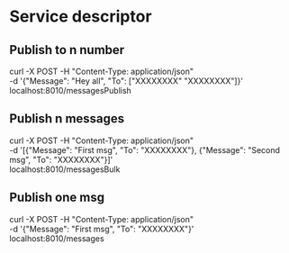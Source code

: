 
# Service descriptor

## Publish to n number
curl -X POST -H "Content-Type: application/json" \
    -d '{"Message": "Hey all", "To": ["XXXXXXXX" "XXXXXXXX"]}' \
    localhost:8010/messagesPublish

## Publish n messages

curl -X POST -H "Content-Type: application/json" \
    -d '[{"Message": "First msg", "To": "XXXXXXXX"}, {"Message": "Second msg", "To": "XXXXXXXX"}]' \
    localhost:8010/messagesBulk   

## Publish one msg

curl -X POST -H "Content-Type: application/json" \
    -d '{"Message": "First msg", "To": "XXXXXXXX"}' \
    localhost:8010/messages 

